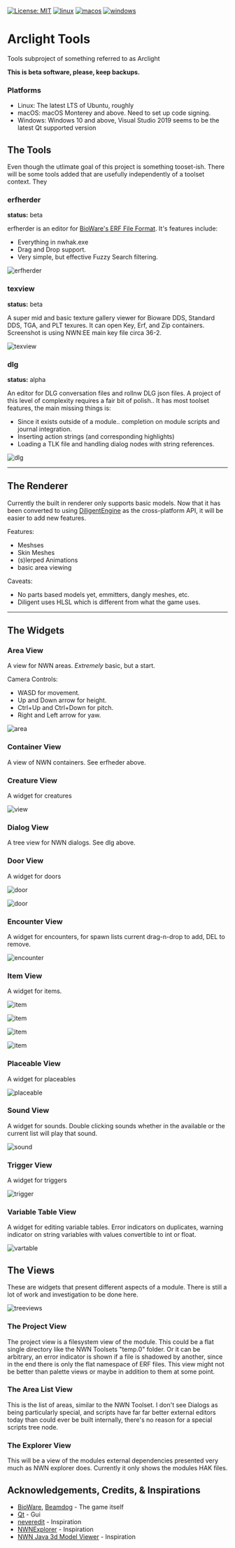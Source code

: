 [![License: MIT](https://img.shields.io/badge/License-MIT-yellow.svg)](https://opensource.org/licenses/MIT)
[![linux](https://github.com/jd28/arclight/actions/workflows/linux.yml/badge.svg)](https://github.com/jd28/arclight/actions?query=workflow%3Alinux)
[![macos](https://github.com/jd28/arclight/actions/workflows/macos.yml/badge.svg)](https://github.com/jd28/arclight/actions?query=workflow%3Amacos)
[![windows](https://github.com/jd28/arclight/actions/workflows/windows.yml/badge.svg)](https://github.com/jd28/arclight/actions?query=workflow%3Awindows)

# Arclight Tools

Tools subproject of something referred to as Arclight

**This is beta software, please, keep backups.**

### Platforms

- Linux: The latest LTS of Ubuntu, roughly
- macOS: macOS Monterey and above.  Need to set up code signing.
- Windows: Windows 10 and above, Visual Studio 2019 seems to be the latest Qt supported version

## The Tools

Even though the utlimate goal of this project is something tooset-ish.  There will be some tools added
that are usefully independently of a toolset context.  They

### erfherder
**status:** beta

erfherder is an editor for [BioWare's ERF File Format](docs/bioware_aurora_engine_file_formats/Bioware_Aurora_ERF_Format.pdf).  It's features include:

* Everything in nwhak.exe
* Drag and Drop support.
* Very simple, but effective Fuzzy Search filtering.

![erfherder](screenshots/erfherder-2022-03-27.gif)

### texview
**status:** beta

A super mid and basic texture gallery viewer for Bioware DDS, Standard DDS, TGA, and PLT texures.  It can open Key, Erf, and Zip containers.  Screenshot is using NWN:EE main key file circa 36-2.

![texview](screenshots/texi-2024-04-09.gif)

### dlg
**status:** alpha

An editor for DLG conversation files and rollnw DLG json files.  A project of this level of complexity requires a fair bit of polish.. It has most toolset features, the main missing things is:

* Since it exists outside of a module.. completion on module scripts and journal integration.
* Inserting action strings (and corresponding highlights)
* Loading a TLK file and handling dialog nodes with string references.

![dlg](screenshots/dlg-2024-05-01.gif)

-----------------------------------------------------------------------------

## The Renderer

Currently the built in renderer only supports basic models. Now that it has been converted
to using [DiligentEngine](https://github.com/DiligentGraphics/DiligentEngine) as the cross-platform
API, it will be easier to add new features.

Features:
* Meshses
* Skin Meshes
* (s)lerped Animations
* basic area viewing

Caveats:
* No parts based models yet, emmitters, dangly meshes, etc.
* Diligent uses HLSL which is different from what the game uses.

-----------------------------------------------------------------------------

## The Widgets

### Area View

A view for NWN areas. *Extremely* basic, but a start.

Camera Controls:
* WASD for movement.
* Up and Down arrow for height.
* Ctrl+Up and Ctrl+Down for pitch.
* Right and Left arrow for yaw.

![area](screenshots/area-view.png)

### Container View

A view of NWN containers.  See erfheder above.

### Creature View 

A widget for creatures

![view](screenshots/creature-view-2025-02-15.gif)

### Dialog View

A tree view for NWN dialogs.  See dlg above.

### Door View

A widget for doors

![door](screenshots/door-view-2025-02-11.png)

![door](screenshots/door-loadscreen-2025-02-11.png)

### Encounter View

A widget for encounters, for spawn lists current drag-n-drop to add, DEL to remove.

![encounter](screenshots/encounter-view-2025-02-26.png)

### Item View

A widget for items.

![item](screenshots/item-view-item-properties-2025-02-06.png)

![item](screenshots/item-view-per-part-coloring-2025-02-06.png)

![item](screenshots/item-view-simple-models-2025-02-06.png)

![item](screenshots/item-view-inventory-2025-02-06.gif)

### Placeable View

A widget for placeables

![placeable](screenshots/placeable-view-2025-02-09.png)

### Sound View

A widget for sounds. Double clicking sounds whether in the available
or the current list will play that sound.

![sound](screenshots/sound-view-2025-03-02.gif)

### Trigger View

A widget for triggers

![trigger](screenshots/trigger-view-2025-02-26.png)

### Variable Table View

A widget for editing variable tables.  Error indicators on duplicates,
warning indicator on string variables with values convertible to int or float.

![vartable](screenshots/vartable-view-2024-06-17.png)


## The Views

These are widgets that present different aspects of a module.  There is still a lot of work
and investigation to be done here.

![treeviews](screenshots/project_tree_views.png)

### The Project View

The project view is a filesystem view of the module.  This could be a flat single directory
like the NWN Toolsets "temp.0" folder.  Or it can be arbitrary, an error indicator is shown
if a file is shadowed by another, since in the end there is only the flat namespace of ERF
files.  This view might not be better than palette views or maybe in addition to them at
some point.

### The Area List View

This is the list of areas, similar to the NWN Toolset.  I don't see Dialogs as being particularly
special, and scripts have far far better external editors today than could ever be built internally,
there's no reason for a special scripts tree node.

### The Explorer View

This will be a view of the modules external dependencies presented very much as NWN explorer does.
Currently it only shows the modules HAK files.

## Acknowledgements, Credits, & Inspirations

- [BioWare](https://bioware.com), [Beamdog](https://beamdog.com) - The game itself
- [Qt](https://www.qt.io) - Gui
- [neveredit](https://github.com/sumpfork/neveredit) - Inspiration
- [NWNExplorer](https://github.com/virusman/nwnexplorer) - Inspiration
- [NWN Java 3d Model Viewer](https://neverwintervault.org/project/nwn1/other/nwn-java-3d-model-viewer) - Inspiration
